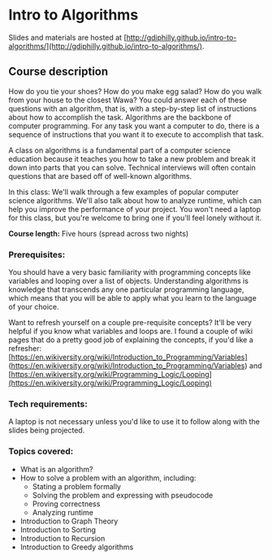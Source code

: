 
# Intro to Algorithms

Slides and materials are hosted at [http://gdiphilly.github.io/intro-to-algorithms/](http://gdiphilly.github.io/intro-to-algorithms/).

## Course description

How do you tie your shoes?  How do you make egg salad?  How do you walk from your house to the closest Wawa? You could answer each of these questions with an algorithm, that is, with a step-by-step list of instructions about how to accomplish the task.  Algorithms are the backbone of computer programming.  For any task you want a computer to do, there is a sequence of instructions that you want it to execute to accomplish that task.

A class on algorithms is a fundamental part of a computer science education because it teaches you how to take a new problem and break it down into parts that you can solve. Technical interviews will often contain questions that are based off of well-known algorithms.

In this class: We'll walk through a few examples of popular computer science algorithms.  We'll also talk about how to analyze runtime, which can help you improve the performance of your project.  You won't need a laptop for this class, but you're welcome to bring one if you'll feel lonely without it.

**Course length:** Five hours (spread across two nights)

### Prerequisites:

You should have a very basic familiarity with programming concepts like variables and looping over a list of objects.  Understanding algorithms is knowledge that transcends any one particular programming language, which means that you will be able to apply what you learn to the language of your choice.

Want to refresh yourself on a couple pre-requisite concepts? It'll be very helpful if you know what variables and loops are. I found a couple of wiki pages that do a pretty good job of explaining the concepts, if you'd like a refresher: [https://en.wikiversity.org/wiki/Introduction_to_Programming/Variables] (https://en.wikiversity.org/wiki/Introduction_to_Programming/Variables) and [https://en.wikiversity.org/wiki/Programming_Logic/Looping](https://en.wikiversity.org/wiki/Programming_Logic/Looping)

### Tech requirements:

A laptop is not necessary unless you'd like to use it to follow along with the slides being projected.

### Topics covered:
- What is an algorithm?
- How to solve a problem with an algorithm, including:
     - Stating a problem formally
     - Solving the problem and expressing with pseudocode
     - Proving correctness
     - Analyzing runtime
- Introduction to Graph Theory
- Introduction to Sorting
- Introduction to Recursion
- Introduction to Greedy algorithms
